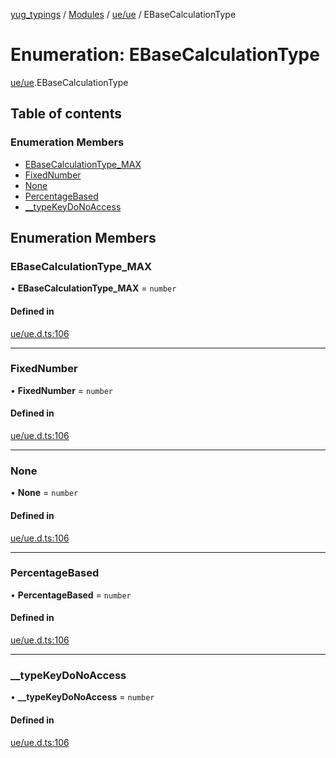 [yug_typings](../README.md) / [Modules](../modules.md) / [ue/ue](../modules/ue_ue.md) / EBaseCalculationType

# Enumeration: EBaseCalculationType

[ue/ue](../modules/ue_ue.md).EBaseCalculationType

## Table of contents

### Enumeration Members

- [EBaseCalculationType\_MAX](ue_ue.EBaseCalculationType.md#ebasecalculationtype_max)
- [FixedNumber](ue_ue.EBaseCalculationType.md#fixednumber)
- [None](ue_ue.EBaseCalculationType.md#none)
- [PercentageBased](ue_ue.EBaseCalculationType.md#percentagebased)
- [\_\_typeKeyDoNoAccess](ue_ue.EBaseCalculationType.md#__typekeydonoaccess)

## Enumeration Members

### EBaseCalculationType\_MAX

• **EBaseCalculationType\_MAX** = `number`

#### Defined in

[ue/ue.d.ts:106](https://github.com/YugMetaverse/yug_typings/blob/25cad34/ue/ue.d.ts#L106)

___

### FixedNumber

• **FixedNumber** = `number`

#### Defined in

[ue/ue.d.ts:106](https://github.com/YugMetaverse/yug_typings/blob/25cad34/ue/ue.d.ts#L106)

___

### None

• **None** = `number`

#### Defined in

[ue/ue.d.ts:106](https://github.com/YugMetaverse/yug_typings/blob/25cad34/ue/ue.d.ts#L106)

___

### PercentageBased

• **PercentageBased** = `number`

#### Defined in

[ue/ue.d.ts:106](https://github.com/YugMetaverse/yug_typings/blob/25cad34/ue/ue.d.ts#L106)

___

### \_\_typeKeyDoNoAccess

• **\_\_typeKeyDoNoAccess** = `number`

#### Defined in

[ue/ue.d.ts:106](https://github.com/YugMetaverse/yug_typings/blob/25cad34/ue/ue.d.ts#L106)
